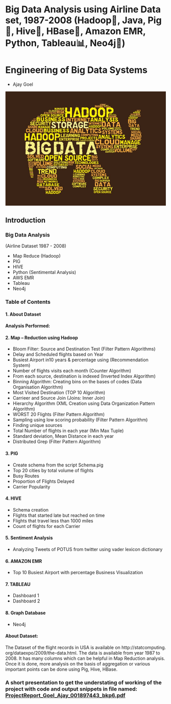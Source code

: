 # Big Data Analysis using Airline Data set, 1987-2008 (Hadoop🐘, Java, Pig🐷, Hive🐝, HBase🐬, Amazon EMR, Python, Tableau📊, Neo4j🌴)
# Engineering of Big Data Systems

- Ajay Goel

![alt text](https://github.com/Ajay-Goel/Big-Data/blob/master/Project/Media/shutterstockhadoop_elephant_in_words%20(2).jpg)


## Introduction
### Big Data Analysis
(Airline Dataset 1987 - 2008)
- Map Reduce (Hadoop)
- PIG
- HIVE
- Python (Sentimental Analysis)
- AWS EMR
- Tableau
- Neo4j


### Table of Contents
#### 1. About Dataset

#### Analysis Performed: 
#### 2. Map – Reduction using Hadoop
- Bloom Filter: Source and Destination Test (Filter Pattern Algorithms) 
- Delay and Scheduled flights based on Year
- Busiest Airport in10 years & percentage using (Recommendation System)
- Number of flights visits each month (Counter Algorithm) 
- From each source, destination is indexed (Inverted Index Algorithm)
- Binning Algorithm: Creating bins on the bases of codes (Data Organisation Algorithm)
- Most Visited Destination (TOP 10 Algorithm)
- Carrieer and Source Join (Joins: Inner Join)
- Hierarchy Algorithm (XML Creation using Data Organization Pattern Algorithm)
- WORST 20 Flights (Filter Pattern Algorithm)
- Sampling using low scoring probability (Filter Pattern Algorithm)
- Finding unique sources
- Total Number of flights in each year (Min Max Tuple)
- Standard deviation, Mean Distance in each year
- Distributed Grep (Filter Pattern Algorithm)

#### 3. PIG
- Create schema from the script Schema.pig
- Top 20 cities by total volume of flights
- Busy Routes
- Proportion of Flights Delayed
- Carrier Popularity

#### 4. HIVE
- Schema creation
- Flights that started late but reached on time
- Flights that travel less than 1000 miles
- Count of flights for each Carrier

#### 5. Sentiment Analysis
- Analyzing Tweets of POTUS from twitter using vader lexicon dictionary

#### 6. AMAZON EMR
- Top 10 Busiest Airport with percentage
Business Visualization

#### 7. TABLEAU
- Dashboard 1
- Dashboard 2

#### 8. Graph Database
- Neo4j

#### About Dataset:
The Dataset of the flight records in USA is available on http://statcomputing.
org/dataexpo/2009/the-data.html. The data is available from year 1987 to 2008.
It has many columns which can be helpful in Map Reduction analysis. Once it is done, more
analysis on the basis of aggregation or various important points can be done using Pig, Hive,
HBase.

### A short presentation to get the understating of working of the project with code and output snippets in file named: [ProjectReport_Goel_Ajay_001897443_bkp6.pdf](https://github.com/Ajay-Goel/Big-Data/blob/master/ProjectReport_Goel_Ajay_001897443_bkp6.pdf)
